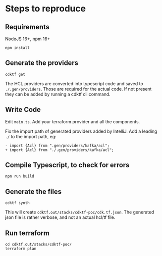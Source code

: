 # Steps to reproduce

## Requirements

NodeJS 16+, npm 16+

    npm install

## Generate the providers

    cdktf get

The HCL providers are converted into typescript code and saved to `./.gen/providers`.
Those are required for the actual code. If not present they can be added by running a cdktf cli command.

## Write Code

Edit `main.ts`.
Add your terraform provider and all the components.

Fix the import path of generated providers added by IntelliJ.
Add a leading `./` to the import path, eg:

    - import {Acl} from ".gen/providers/kafka/acl";
    + import {Acl} from "./.gen/providers/kafka/acl";

## Compile Typescript, to check for errors

    npm run build

## Generate the files

    cdktf synth

This will create `cdktf.out/stacks/cdktf-poc/cdk.tf.json`.
The generated json file is rather verbose, and not an actual hcl/tf file.

## Run terraform

    cd cdktf.out/stacks/cdktf-poc/
    terraform plan
